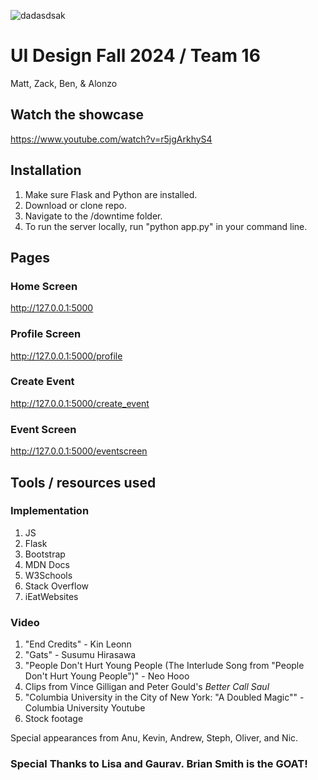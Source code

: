 ![dadasdsak](https://github.com/user-attachments/assets/63815582-b6d7-49b3-b6f8-76a3f0360bd9)

# UI Design Fall 2024 / Team 16
Matt, Zack, Ben, & Alonzo

## Watch the showcase
https://www.youtube.com/watch?v=r5jgArkhyS4

## Installation
1. Make sure Flask and Python are installed.
2. Download or clone repo. 
3. Navigate to the /downtime folder.
4. To run the server locally, run "python app.py" in your command line.

## Pages
### Home Screen
http://127.0.0.1:5000
### Profile Screen
http://127.0.0.1:5000/profile
### Create Event
http://127.0.0.1:5000/create_event
### Event Screen
http://127.0.0.1:5000/eventscreen

## Tools / resources used

### Implementation
1. JS
2. Flask
3. Bootstrap
4. MDN Docs
5. W3Schools
6. Stack Overflow
7. iEatWebsites

### Video
1. "End Credits" - Kin Leonn
2. "Gats" - Susumu Hirasawa
3. "People Don't Hurt Young People (The Interlude Song from "People Don't Hurt Young People")" - Neo Hooo
4. Clips from Vince Gilligan and Peter Gould's _Better Call Saul_
5. "Columbia University in the City of New York: "A Doubled Magic"" - Columbia University Youtube
6. Stock footage

Special appearances from Anu, Kevin, Andrew, Steph, Oliver, and Nic. 

### Special Thanks to Lisa and Gaurav. Brian Smith is the GOAT!







